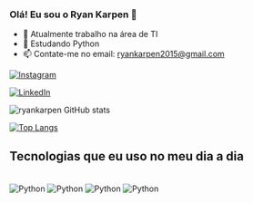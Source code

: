 ### Olá! Eu sou o Ryan Karpen 👋

- 🔭 Atualmente trabalho na área de TI
- 🌱 Estudando Python
- 📫 Contate-me no email: ryankarpen2015@gmail.com


[![Instagram](https://img.shields.io/badge/Instagram-E4405F?style=for-the-badge&logo=instagram&logoColor=white)](https://www.instagram.com/ryankarpen/)

[![LinkedIn](https://img.shields.io/badge/LinkedIn-0077B5?style=for-the-badge&logo=linkedin&logoColor=white)](https://www.linkedin.com/in/ryan-lucas-karpen/)

![ryankarpen GitHub stats](https://github-readme-stats.vercel.app/api?username=ryankarpen&show_icons=true&theme=highcontrast)

[![Top Langs](https://github-readme-stats.vercel.app/api/top-langs/?username=ryankarpen)](https://github.com/ryankarpen/github-readme-stats)

## Tecnologias que eu uso no meu dia a dia 

<div style="display: inline_block"><br/>
    <img align="center" alt="Python" src="https://img.shields.io/badge/Python-3776AB?style=for-the-badge&logo=python&logoColor=white"/>
    <img align="center" alt="Python" src="https://img.shields.io/badge/Django-092E20?style=for-the-badge&logo=django&logoColor=white"/>
    <img align="center" alt="Python" src="https://img.shields.io/badge/MySQL-00000F?style=for-the-badge&logo=mysql&logoColor=white"/>
    <img align="center" alt="Python" src="https://img.shields.io/badge/SQLite-07405E?style=for-the-badge&logo=sqlite&logoColor=white"/>
</div>
